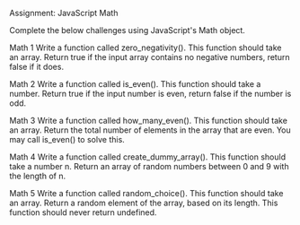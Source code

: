 Assignment: JavaScript Math

Complete the below challenges using JavaScript's Math object.

Math 1
Write a function called zero_negativity(). This function should take an array. Return true if the input array contains no negative numbers, return false if it does.

Math 2
Write a function called is_even(). This function should take a number. Return true if the input number is even, return false if the number is odd.

Math 3
Write a function called how_many_even(). This function should take an array. Return the total number of elements in the array that are even. You may call is_even() to solve this.

Math 4
Write a function called create_dummy_array(). This function should take a number n. Return an array of random numbers between 0 and 9 with the length of n.

Math 5
Write a function called random_choice(). This function should take an array. Return a random element of the array, based on its length. This function should never return undefined.